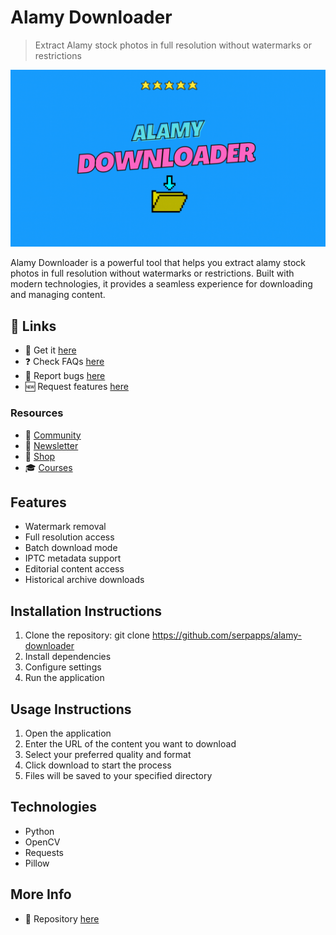 # Alamy Downloader

> Extract Alamy stock photos in full resolution without watermarks or restrictions

![Alamy Downloader](https://raw.githubusercontent.com/serpapps/alamy-downloader/assets/images/featured.gif)

Alamy Downloader is a powerful tool that helps you extract alamy stock photos in full resolution without watermarks or restrictions. Built with modern technologies, it provides a seamless experience for downloading and managing content.

## 🔗 Links

- 🎁 Get it [here](https://serp.ly/alamy-downloader)
- ❓ Check FAQs [here](https://github.com/orgs/serpapps/discussions/categories/faq)
- 🐛 Report bugs [here](https://github.com/serpapps/alamy-downloader/issues)
- 🆕 Request features [here](https://github.com/serpapps/alamy-downloader/issues)

### Resources

- 💬 [Community](https://serp.ly/@serp/community)
- 💌 [Newsletter](https://serp.ly/@serp/email)
- 🛒 [Shop](https://serp.ly/@serp/store)
- 🎓 [Courses](https://serp.ly/@serp/courses)

## Features

- Watermark removal
- Full resolution access
- Batch download mode
- IPTC metadata support
- Editorial content access
- Historical archive downloads

## Installation Instructions

1. Clone the repository: git clone https://github.com/serpapps/alamy-downloader
2. Install dependencies
3. Configure settings
4. Run the application

## Usage Instructions

1. Open the application
2. Enter the URL of the content you want to download
3. Select your preferred quality and format
4. Click download to start the process
5. Files will be saved to your specified directory

## Technologies

- Python
- OpenCV
- Requests
- Pillow

## More Info

- 📁 Repository [here](https://github.com/serpapps/alamy-downloader)

